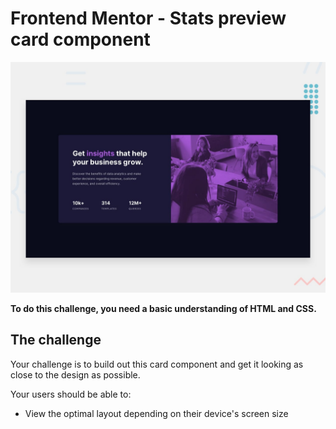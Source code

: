 # Frontend Mentor - Stats preview card component

![Design preview for the Stats preview card component coding challenge](./design/desktop-preview.jpg)

**To do this challenge, you need a basic understanding of HTML and CSS.**

## The challenge

Your challenge is to build out this card component and get it looking as close to the design as possible.

Your users should be able to:

- View the optimal layout depending on their device's screen size




